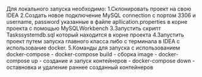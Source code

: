 Для локального запуска необходимо:
1.Склонировать проект на свою IDEA
2.Создать новое подключение MySQL connection c портом 3306 и username, password указанные в файле apllication.properties в корне проекта с помощью MySQLWorkbench
3.Запустить скрипт Taskssystemdb.sql который находится в корне проекта
4.Запустить проект путем запуска главного класса либо с терминала в IDEA с использование docker.
5.Команды для запуска с использованием docker-compose
    - docker-compose build - сборка image
    - docker-compose up - создание и запуск контейнеров
    - docker-compose down - оставновка и удаление раннее созданный контейнеров
